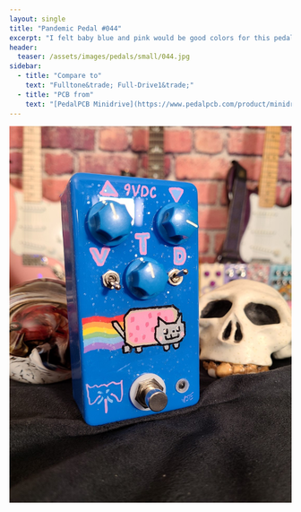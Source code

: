```yaml
---
layout: single
title: "Pandemic Pedal #044"
excerpt: "I felt baby blue and pink would be good colors for this pedal. I have been working on the internet for 25 years. Damn I'm old and have seen every meme over that time. Everything from ermahgerd, overly attached girlfriend, and goatse to nyan cat. For this painting Nyan cat fit my color scheme best. It also got the sparkle treatment. "
header:
  teaser: /assets/images/pedals/small/044.jpg
sidebar:
  - title: "Compare to"
    text: "Fulltone&trade; Full-Drive1&trade;"
  - title: "PCB from"
    text: "[PedalPCB Minidrive](https://www.pedalpcb.com/product/minidrive/)"
---
```


![header](/assets/images/pedals/044.jpg)
